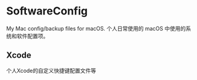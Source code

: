 # SoftwareConfig

My Mac config/backup files for macOS.
个人日常使用的 macOS 中使用的系统和软件配置项。

## Xcode
个人Xcode的自定义快捷键配置文件等